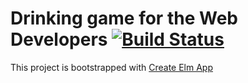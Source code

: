 # Drinking game for the Web Developers [![Build Status](https://travis-ci.org/trustpilot/skift.svg?branch=master)](https://travis-ci.org/trustpilot/skift)

This project is bootstrapped with [Create Elm App](https://github.com/halfzebra/create-elm-app)